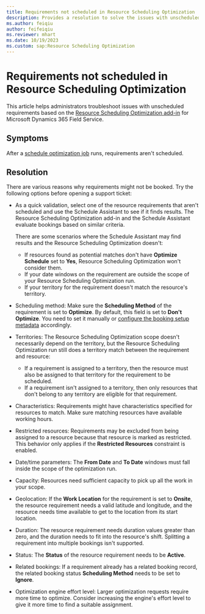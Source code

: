 ```yaml
---
title: Requirements not scheduled in Resource Scheduling Optimization
description: Provides a resolution to solve the issues with unscheduled requirements.
ms.author: feiqiu
author: feifeiqiu
ms.reviewer: mhart
ms.date: 10/19/2023
ms.custom: sap:Resource Scheduling Optimization
---
```

# Requirements not scheduled in Resource Scheduling Optimization

This article helps administrators troubleshoot issues with unscheduled requirements based on the [Resource Scheduling Optimization add-in](/dynamics365/field-service/rso-overview) for Microsoft Dynamics 365 Field Service.

## Symptoms

After a [schedule optimization job](/dynamics365/field-service/rso-schedule-optimization) runs, requirements aren't scheduled.

## Resolution

There are various reasons why requirements might not be booked. Try the following options before opening a support ticket:

- As a quick validation, select one of the resource requirements that aren't scheduled and use the Schedule Assistant to see if it finds results. The Resource Scheduling Optimization add-in and the Schedule Assistant evaluate bookings based on similar criteria.

  There are some scenarios where the Schedule Assistant may find results and the Resource Scheduling Optimization doesn't:

  - If resources found as potential matches don't have **Optimize Schedule** set to **Yes**, Resource Scheduling Optimization won't consider them.
  - If your date windows on the requirement are outside the scope of your Resource Scheduling Optimization run.
  - If your territory for the requirement doesn't match the resource's territory.

- Scheduling method: Make sure the **Scheduling Method** of the requirement is set to **Optimize**. By default, this field is set to **Don't Optimize**. You need to set it manually or [configure the booking setup metadata](/dynamics365/field-service/rso-configuration#make-data-changes-to-prepare-for-optimizations) accordingly.

- Territories: The Resource Scheduling Optimization scope doesn't necessarily depend on the territory, but the Resource Scheduling Optimization run still does a territory match between the requirement and resource:

  - If a requirement is assigned to a territory, then the resource must also be assigned to that territory for the requirement to be scheduled.
  - If a requirement isn't assigned to a territory, then only resources that don't belong to any territory are eligible for that requirement.

- Characteristics: Requirements might have characteristics specified for resources to match. Make sure matching resources have available working hours.

- Restricted resources: Requirements may be excluded from being assigned to a resource because that resource is marked as restricted. This behavior only applies if the **Restricted Resources** constraint is enabled.

- Date/time parameters: The **From Date** and **To Date** windows must fall inside the scope of the optimization run.
- Capacity: Resources need sufficient capacity to pick up all the work in your scope.
- Geolocation: If the **Work Location** for the requirement is set to **Onsite**, the resource requirement needs a valid latitude and longitude, and the resource needs time available to get to the location from its start location.
- Duration: The resource requirement needs duration values greater than zero, and the duration needs to fit into the resource's shift. Splitting a requirement into multiple bookings isn't supported.
- Status: The **Status** of the resource requirement needs to be **Active**.
- Related bookings: If a requirement already has a related booking record, the related booking status **Scheduling Method** needs to be set to **Ignore**.
- Optimization engine effort level: Larger optimization requests require more time to optimize. Consider increasing the engine's effort level to give it more time to find a suitable assignment.
